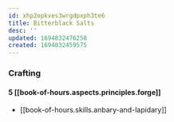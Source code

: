 ```yaml
---
id: xhp2opkves3wrgdpxph3te6
title: Bitterblack Salts
desc: ''
updated: 1694832476258
created: 1694832459575
---
```



### Crafting

#### 5 [[book-of-hours.aspects.principles.forge]]

- [[book-of-hours.skills.anbary-and-lapidary]]
